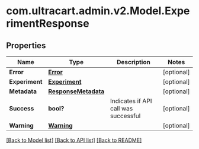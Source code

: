 # com.ultracart.admin.v2.Model.ExperimentResponse
## Properties

Name | Type | Description | Notes
------------ | ------------- | ------------- | -------------
**Error** | [**Error**](Error.md) |  | [optional] 
**Experiment** | [**Experiment**](Experiment.md) |  | [optional] 
**Metadata** | [**ResponseMetadata**](ResponseMetadata.md) |  | [optional] 
**Success** | **bool?** | Indicates if API call was successful | [optional] 
**Warning** | [**Warning**](Warning.md) |  | [optional] 


[[Back to Model list]](../README.md#documentation-for-models) [[Back to API list]](../README.md#documentation-for-api-endpoints) [[Back to README]](../README.md)

